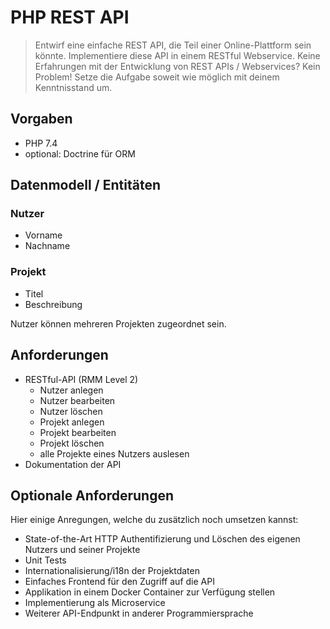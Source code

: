 # PHP REST API

> Entwirf eine einfache REST API, die Teil einer Online-Plattform sein könnte.
> Implementiere diese API in einem RESTful Webservice.
> Keine Erfahrungen mit der Entwicklung von REST APIs / Webservices? Kein Problem! Setze die Aufgabe soweit wie möglich mit deinem Kenntnisstand um.

## Vorgaben

- PHP 7.4
- optional: Doctrine für ORM  

## Datenmodell / Entitäten

### Nutzer

- Vorname
- Nachname

### Projekt

- Titel
- Beschreibung

Nutzer können mehreren Projekten zugeordnet sein.

## Anforderungen

- RESTful-API (RMM Level 2)
  - Nutzer anlegen
  - Nutzer bearbeiten
  - Nutzer löschen
  - Projekt anlegen
  - Projekt bearbeiten
  - Projekt löschen
  - alle Projekte eines Nutzers auslesen
- Dokumentation der API

## Optionale Anforderungen

Hier einige Anregungen, welche du zusätzlich noch umsetzen kannst:

- State-of-the-Art HTTP Authentifizierung und Löschen des eigenen Nutzers und seiner Projekte
- Unit Tests
- Internationalisierung/i18n der Projektdaten
- Einfaches Frontend für den Zugriff auf die API
- Applikation in einem Docker Container zur Verfügung stellen
- Implementierung als Microservice
- Weiterer API-Endpunkt in anderer Programmiersprache

[duplicate]: https://docs.github.com/de/free-pro-team@latest/github/creating-cloning-and-archiving-repositories/duplicating-a-repository
